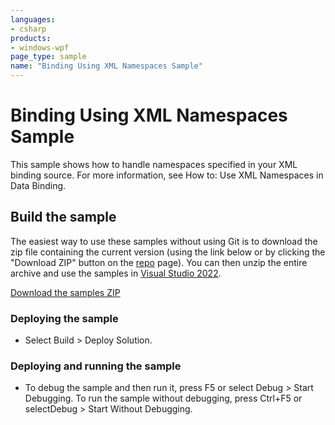 ```yaml
---
languages:
- csharp
products:
- windows-wpf
page_type: sample
name: "Binding Using XML Namespaces Sample"
---
```


# Binding Using XML Namespaces Sample
This sample shows how to handle namespaces specified in your XML binding source. For more information, see How to: Use XML Namespaces in Data Binding.

## Build the sample
The easiest way to use these samples without using Git is to download the zip file containing the current version (using the link below or by clicking the "Download ZIP" button on the [repo](https://github.com/microsoft/WPF-Samples?tab=readme-ov-file) page). You can then unzip the entire archive and use the samples in [Visual Studio 2022](https://www.visualstudio.com/wpf-vs).

[Download the samples ZIP](../../../../archive/main.zip)

### Deploying the sample
- Select Build > Deploy Solution. 

### Deploying and running the sample
- To debug the sample and then run it, press F5 or select Debug >  Start Debugging. To run the sample without debugging, press Ctrl+F5 or selectDebug > Start Without Debugging. 



